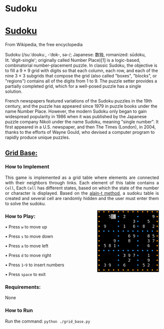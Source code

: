 # Sudoku


# [Sudoku](https://en.wikipedia.org/wiki/Sudoku)

From Wikipedia, the free encyclopedia

Sudoku (/suːˈdoʊkuː, -ˈdɒk-, sə-/; Japanese: 数独, romanized: sūdoku, lit. 'digit-single'; originally called Number Place)[1] is a logic-based, combinatorial number-placement puzzle. In classic Sudoku, the objective is to fill a 9 × 9 grid with digits so that each column, each row, and each of the nine 3 × 3 subgrids that compose the grid (also called "boxes", "blocks", or "regions") contains all of the digits from 1 to 9. The puzzle setter provides a partially completed grid, which for a well-posed puzzle has a single solution.

French newspapers featured variations of the Sudoku puzzles in the 19th century, and the puzzle has appeared since 1979 in puzzle books under the name Number Place. However, the modern Sudoku only began to gain widespread popularity in 1986 when it was published by the Japanese puzzle company Nikoli under the name Sudoku, meaning "single number". It first appeared in a U.S. newspaper, and then The Times (London), in 2004, thanks to the efforts of Wayne Gould, who devised a computer program to rapidly produce unique puzzles.



## [Grid Base:](./grid_base.py)

<div style="text-align: justify;">


### How to Implement
This game is implemented as a grid table where elements are connected with their neighbors through links. Each element of this table contains a `Cell`, Each `Cell` has different states, based on which the state of the number or character is displayed.
Based on the [alain-t method](https://stackoverflow.com/a/56581709/8157102), a sudoku table is created and several cell are randomly hidden and the user must enter them to solve the sudoku.


<img align=right style="width:40%;" src="../../../docs/images/sudoku.png">


### How to Play:
•  Press `w` to move up

•  Press `s` to move down

•  Press `a` to move left

•  Press `d` to move right

•  Press `1`-`9` to insert numbers

•  Press `space` to exit


### Requirements:
None

### How to Run
Run the command: `python ./grid_base.py`
</div>
